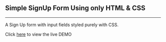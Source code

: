 ## Simple SignUp Form Using only HTML & CSS

---

A Sign Up form with input fields styled purely with CSS.

Click [here](https://rouhi438.github.io/LoginForms/LoginForm2) to view the live DEMO
